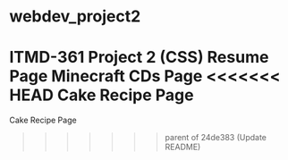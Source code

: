 # webdev_project2
ITMD-361 Project 2 (CSS)
Resume Page
Minecraft CDs Page
<<<<<<< HEAD
Cake Recipe Page
=======
Cake Recipe Page
>>>>>>> parent of 24de383 (Update README)
